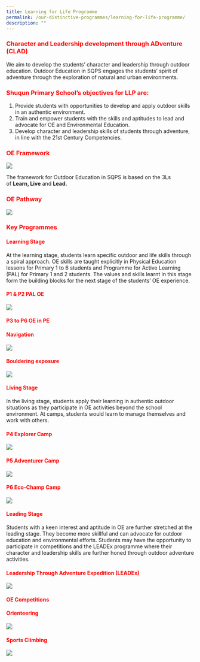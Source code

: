```yaml
---
title: Learning for Life Programme
permalink: /our-distinctive-programmes/learning-for-life-programme/
description: ""
---
```



<h3><span style="color: #ff0000;"><strong>Character and Leadership development through ADventure (CLAD)</strong></span></h3>
<p>We aim to develop the students&rsquo; character and leadership through outdoor education. Outdoor Education in SQPS engages the students&rsquo; spirit of adventure through the exploration of natural and urban environments.</p>
<h3><span style="color: #ff0000;"><strong>Shuqun Primary School&rsquo;s objectives for LLP are:</strong></span></h3>
<ol>
<li>Provide students with opportunities to develop and apply outdoor skills in an authentic environment.</li>
<li>Train and empower students with the skills and aptitudes to lead and advocate for OE and Environmental Education.</li>
<li>Develop character and leadership skills of students through adventure, in line with the 21st Century Competencies.</li>
</ol>
<h3><span style="color: #ff0000;"><strong>OE Framework</strong></span></h3>

![](/images/LLP001.jpg)
<p>The framework for Outdoor Education in SQPS is based on the 3Ls of&nbsp;<strong>Learn, Live</strong>&nbsp;and&nbsp;<strong>Lead. </strong></p>
<h3><span style="color: #ff0000;"><strong>OE Pathway</strong></span></h3>

![](/images/LLP002.jpg)
<h3><span style="color: #ff0000;"><strong>Key Programmes</strong></span></h3>
<h4><span style="color: #ff0000;"><strong>Learning Stage</strong></span></h4>
<p>At the learning stage, students learn specific outdoor and life skills through a spiral approach. OE skills are taught explicitly in Physical Education lessons for Primary 1 to 6 students and Programme for Active Learning (PAL) for Primary 1 and 2 students. The values and skills learnt in this stage form the building blocks for the next stage of the students&rsquo; OE experience.</p>
<h4><span style="color: #ff0000;"><strong>P1 &amp; P2 PAL OE</strong></span></h4>

![](/images/LLP003.jpg)
<h4><span style="color: #ff0000;"><strong>P3 to P6 OE in PE</strong></span></h4>

<h4><span style="color: #ff0000;"><strong>Navigation</strong></span></h4>

![](/images/LLP004.jpg)	
<h4><span style="color: #ff0000;"><strong>Bouldering exposure</strong></span></h4>

![](/images/LLP005.jpg)
<h4><span style="color: #ff0000;"><strong>Living Stage</strong></span></h4>
<p>In the living stage, students apply their learning in authentic outdoor situations as they participate in OE activities beyond the school environment. At camps, students would learn to manage themselves and work with others.&nbsp;</p>
<h4><span style="color: #ff0000;"><strong>P4 Explorer Camp</strong></span></h4>
	
![](/images/LLP006.jpg)	
<h4><span style="color: #ff0000;"><strong>P5 Adventurer Camp</strong></span></h4>
	
![](/images/LLP007.jpg)	
<h4><span style="color: #ff0000;"><strong>P6 Eco-Champ Camp</strong></span></h4>

![](/images/LLP008.jpg)	
<h4><span style="color: #ff0000;"><strong>Leading Stage</strong></span></h4>
<p>Students with a keen interest and aptitude in OE are further stretched at the leading stage. They become more skillful and can advocate for outdoor education and environmental efforts. Students may have the opportunity to participate in competitions and the LEADEx programme where their character and leadership skills are further honed through outdoor adventure activities.</p>
	
<h4><span style="color: #ff0000;"><strong>Leadership Through Adventure Expedition (LEADEx)</strong></span></h4>

![](/images/LEADEx.jpg)
<h4><span style="color: #ff0000;"><strong>OE Competitions</strong></span></h4>	
<h4><span style="color: #ff0000;"><strong>Orienteering</strong></span></h4>

![](/images/LLP009.jpg)
<h4><span style="color: #ff0000;"><strong>Sports Climbing</strong></span></h4>

![](/images/LLP010.jpg)